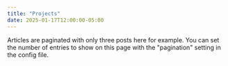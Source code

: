 ```yaml
---
title: "Projects"
date: 2025-01-17T12:00:00-05:00
---
```

Articles are paginated with only three posts here for example. You can set the number of entries to show on this page with the "pagination" setting in the config file.
